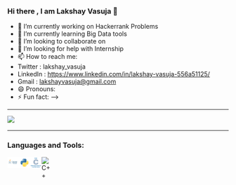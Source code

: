 ### Hi there , I am Lakshay Vasuja 👋

- 🔭 I’m currently working on Hackerrank Problems
- 🌱 I’m currently learning  Big Data tools
- 👯 I’m looking to collaborate on 
- 🤔 I’m looking for help with Internship 
- 📫 How to reach me: 
- Twitter : lakshay_vasuja
- LinkedIn : https://www.linkedin.com/in/lakshay-vasuja-556a51125/ 
- Gmail : lakshayvasuja@gmail.com
- 😄 Pronouns: 
- ⚡ Fun fact: 
-->
------------------------------

<img src="https://github-readme-stats.vercel.app/api?username=Lakshay1912&&show_icons=true&title_color=ffffff&icon_color=bb2acf&text_color=daf7dc&bg_color=151515">

-----------------------------

### Languages and Tools:

<img align="left" alt="Java" width="26px" src="https://raw.githubusercontent.com/github/explore/80688e429a7d4ef2fca1e82350fe8e3517d3494d/topics/java/java.png" />
<img align="left" alt="Python" width="26px" src="https://raw.githubusercontent.com/github/explore/80688e429a7d4ef2fca1e82350fe8e3517d3494d/topics/python/python.png" />
<img align="left" alt="C" width="26px" src="https://raw.githubusercontent.com/github/explore/80688e429a7d4ef2fca1e82350fe8e3517d3494d/topics/C/C.png" />
<img align="left" alt="C++" width="26px" src="https://raw.githubusercontent.com/github/explore/80688e429a7d4ef2fca1e82350fe8e3517d3494d/topics/C++/C++s.png" />


<br />
<br />
